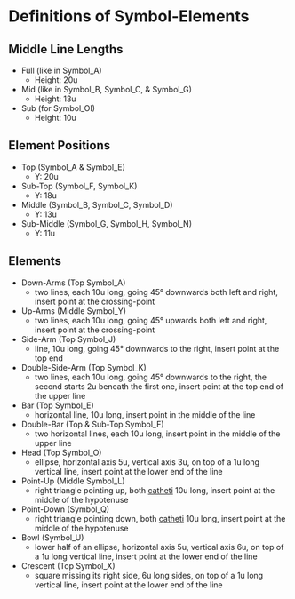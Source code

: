 # Definitions of Symbol-Elements

## Middle Line Lengths

- Full (like in Symbol_A)
  - Height: 20u
- Mid (like in Symbol_B, Symbol_C, & Symbol_G)
  - Height: 13u
- Sub (for Symbol_OI)
  - Height: 10u

## Element Positions

- Top (Symbol_A & Symbol_E)
  - Y: 20u
- Sub-Top (Symbol_F, Symbol_K)
  - Y: 18u
- Middle (Symbol_B, Symbol_C, Symbol_D)
  - Y: 13u
- Sub-Middle (Symbol_G, Symbol_H, Symbol_N)
  - Y: 11u

## Elements

- Down-Arms (Top Symbol_A)
  - two lines, each 10u long, going 45° downwards both left and right, insert point at the crossing-point
- Up-Arms (Middle Symbol_Y)
  - two lines, each 10u long, going 45° upwards both left and right, insert point at the crossing-point
- Side-Arm (Top Symbol_J)
  - line, 10u long, going 45° downwards to the right, insert point at the top end
- Double-Side-Arm (Top Symbol_K)
  - two lines, each 10u long, going 45° downwards to the right, the second starts 2u beneath the first one, insert point at the top end of the upper line
- Bar (Top Symbol_E)
  - horizontal line, 10u long, insert point in the middle of the line
- Double-Bar (Top & Sub-Top Symbol_F)
  - two horizontal lines, each 10u long, insert point in the middle of the upper line
- Head (Top Symbol_O)
  - ellipse, horizontal axis 5u, vertical axis 3u, on top of a 1u long vertical line, insert point at the lower end of the line
- Point-Up (Middle Symbol_L)
  - right triangle pointing up, both [catheti](https://en.wikipedia.org/wiki/Cathetus) 10u long, insert point at the middle of the hypotenuse
- Point-Down (Symbol_Q)
  - right triangle pointing down, both [catheti](https://en.wikipedia.org/wiki/Cathetus) 10u long, insert point at the middle of the hypotenuse
- Bowl (Symbol_U)
  - lower half of an ellipse, horizontal axis 5u, vertical axis 6u, on top of a 1u long vertical line, insert point at the lower end of the line
- Crescent (Top Symbol_X)
  - square missing its right side, 6u long sides, on top of a 1u long vertical line, insert point at the lower end of the line
